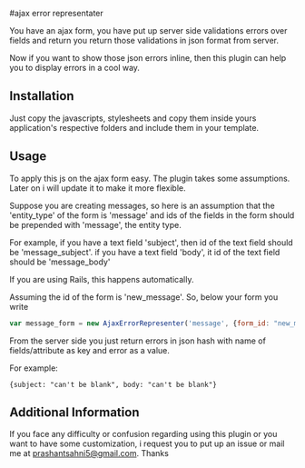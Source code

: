 #ajax error representater

You have an ajax form, you have put up server side validations errors over fields and return you return those 
validations in json format from server.

Now if you want to show those json errors inline, then this plugin can help you to display errors in a cool way.
## Installation
Just copy the javascripts, stylesheets and copy them inside yours application's respective folders and include them in your template.
## Usage
To apply this js on the ajax form easy. The plugin takes some assumptions. Later on i will update it to make it more flexible.

Suppose you are creating messages, so here is an assumption that the 'entity_type' of the form is 'message' and ids of the fields 
in the form should be prepended with 'message', the entity type. 

For example, if you have a text field 'subject', then id of the text field should be 'message_subject'.
if you have a text field 'body', it id of the text field should be 'message_body'

If you are using Rails, this happens automatically.

Assuming the id of the form is 'new_message'. So, below your form you write

```javascript
var message_form = new AjaxErrorRepresenter('message', {form_id: "new_meesage"});
```

From the server side you just return errors in json hash with name of fields/attribute as key and error as a value.

For example: 
```console
{subject: "can't be blank", body: "can't be blank"}
```

## Additional Information

If you face any difficulty or confusion regarding using this plugin or you want to have some customization, i request you to put up an issue
or mail me at prashantsahni5@gmail.com. Thanks
